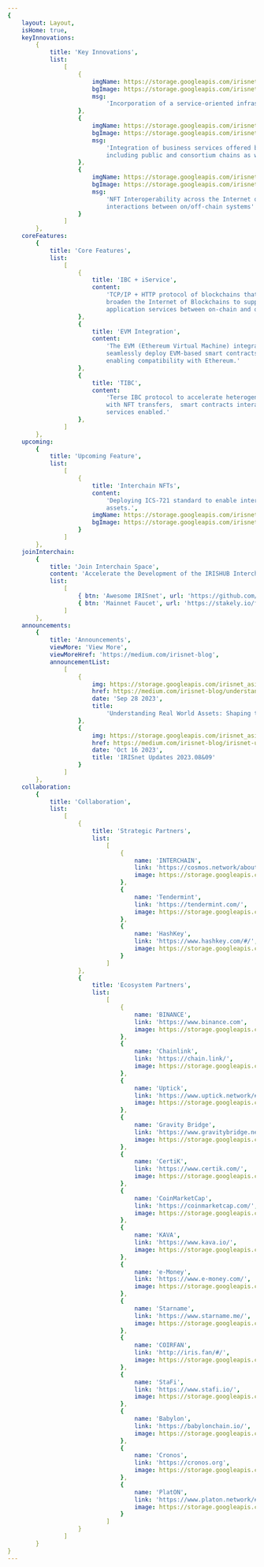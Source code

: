 ```yaml
---
{
    layout: Layout,
    isHome: true,
    keyInnovations:
        {
            title: 'Key Innovations',
            list:
                [
                    {
                        imgName: https://storage.googleapis.com/irisnet_asia_resources/irisnet.org/home/innovation_first.png,
                        bgImage: https://storage.googleapis.com/irisnet_asia_resources/irisnet.org/home/innovation_bg_first.png,
                        msg:
                            'Incorporation of a service-oriented infrastructure into the Interchain'
                    },
                    {
                        imgName: https://storage.googleapis.com/irisnet_asia_resources/irisnet.org/home/innovation_second.png,
                        bgImage: https://storage.googleapis.com/irisnet_asia_resources/irisnet.org/home/innovation_bg.png,
                        msg:
                            'Integration of business services offered by heterogeneous systems,
                            including public and consortium chains as well as legacy systems'
                    },
                    {
                        imgName: https://storage.googleapis.com/irisnet_asia_resources/irisnet.org/home/innovation_last.png,
                        bgImage: https://storage.googleapis.com/irisnet_asia_resources/irisnet.org/home/innovation_bg_last.png,
                        msg:
                            'NFT Interoperability across the Internet of Blockchains and service
                            interactions between on/off-chain systems'
                    }
                ]
        },
    coreFeatures:
        {
            title: 'Core Features',
            list:
                [
                    {
                        title: 'IBC + iService',
                        content:
                            'TCP/IP + HTTP protocol of blockchains that can build and further
                            broaden the Internet of Blockchains to support cross-platform data &
                            application services between on-chain and off-chain.'
                    },
                    {
                        title: 'EVM Integration',
                        content:
                            'The EVM (Ethereum Virtual Machine) integration allows developers to
                            seamlessly deploy EVM-based smart contracts and dApps on IRISHUB, and
                            enabling compatibility with Ethereum.'
                    },
                    {
                        title: 'TIBC',
                        content:
                            'Terse IBC protocol to accelerate heterogeneous interchain technology
                            with NFT transfers,  smart contracts interactions and other cross-chain
                            services enabled.'
                    },
                ]
        },
    upcoming:
        {
            title: 'Upcoming Feature',
            list:
                [
                    {
                        title: 'Interchain NFTs',
                        content:
                            'Deploying ICS-721 standard to enable interchain transfers of NFT
                            assets.',
                        imgName: https://storage.googleapis.com/irisnet_asia_resources/irisnet.org/home/interchain_nft_logo.png,
                        bgImage: https://storage.googleapis.com/irisnet_asia_resources/irisnet.org/home/cosmwasm_bg.png
                    }
                ]
        },
    joinInterchain:
        {
            title: 'Join Interchain Space',
            content: 'Accelerate the Development of the IRISHUB Interchain Ecosystem',
            list:
                [
                    { btn: 'Awesome IRISnet', url: 'https://github.com/irisnet/awesome' },
                    { btn: 'Mainnet Faucet', url: 'https://stakely.io/faucet/irisnet-iris' }
                ]
        },
    announcements:
        {
            title: 'Announcements',
            viewMore: 'View More',
            viewMoreHref: 'https://medium.com/irisnet-blog',
            announcementList:
                [
                    {
                        img: https://storage.googleapis.com/irisnet_asia_resources/irisnet.org/home/announcements/understanding_rwa.png,
                        href: https://medium.com/irisnet-blog/understanding-real-world-assets-shaping-the-future-of-rwa-on-irisnet-3929577b7dab,
                        date: 'Sep 28 2023',
                        title:
                            'Understanding Real World Assets: Shaping the Future of RWA on IRISnet'
                    },
                    {
                        img: https://storage.googleapis.com/irisnet_asia_resources/irisnet.org/home/announcements/irisnet_monthly_update_0809.png,
                        href: https://medium.com/irisnet-blog/irisnet-updates-2023-08-09-60035ef71b91,
                        date: 'Oct 16 2023',
                        title: 'IRISnet Updates 2023.08&09'
                    }
                ]
        },
    collaboration:
        {
            title: 'Collaboration',
            list:
                [
                    {
                        title: 'Strategic Partners',
                        list:
                            [
                                {
                                    name: 'INTERCHAIN',
                                    link: 'https://cosmos.network/about',
                                    image: https://storage.googleapis.com/irisnet_asia_resources/irisnet.org/home/collaboration/interchain.png
                                },
                                {
                                    name: 'Tendermint',
                                    link: 'https://tendermint.com/',
                                    image: https://storage.googleapis.com/irisnet_asia_resources/irisnet.org/home/collaboration/tendermint.png
                                },
                                {
                                    name: 'HashKey',
                                    link: 'https://www.hashkey.com/#/',
                                    image: https://storage.googleapis.com/irisnet_asia_resources/irisnet.org/home/collaboration/HashKey.png
                                }
                            ]
                    },
                    {
                        title: 'Ecosystem Partners',
                        list:
                            [
                                {
                                    name: 'BINANCE',
                                    link: 'https://www.binance.com',
                                    image: https://storage.googleapis.com/irisnet_asia_resources/irisnet.org/home/collaboration/BINANCE.png
                                },
                                {
                                    name: 'Chainlink',
                                    link: 'https://chain.link/',
                                    image: https://storage.googleapis.com/irisnet_asia_resources/irisnet.org/home/collaboration/collaboration.png
                                },
                                {
                                    name: 'Uptick',
                                    link: 'https://www.uptick.network/#/',
                                    image: https://storage.googleapis.com/irisnet_asia_resources/irisnet.org/home/collaboration/Uptick.png
                                },
                                {
                                    name: 'Gravity Bridge',
                                    link: 'https://www.gravitybridge.net/',
                                    image: https://storage.googleapis.com/irisnet_asia_resources/irisnet.org/home/collaboration/GravityBridge.png
                                },
                                {
                                    name: 'CertiK',
                                    link: 'https://www.certik.com/',
                                    image: https://storage.googleapis.com/irisnet_asia_resources/irisnet.org/home/collaboration/CertiK.png
                                },
                                {
                                    name: 'CoinMarketCap',
                                    link: 'https://coinmarketcap.com/',
                                    image: https://storage.googleapis.com/irisnet_asia_resources/irisnet.org/home/collaboration/CMC.png
                                },
                                {
                                    name: 'KAVA',
                                    link: 'https://www.kava.io/',
                                    image: https://storage.googleapis.com/irisnet_asia_resources/irisnet.org/home/collaboration/KAVA.png
                                },
                                {
                                    name: 'e-Money',
                                    link: 'https://www.e-money.com/',
                                    image: https://storage.googleapis.com/irisnet_asia_resources/irisnet.org/home/collaboration/EM.png
                                },
                                {
                                    name: 'Starname',
                                    link: 'https://www.starname.me/',
                                    image: https://storage.googleapis.com/irisnet_asia_resources/irisnet.org/home/collaboration/Starname.png
                                },
                                {
                                    name: 'COIRFAN',
                                    link: 'http://iris.fan/#/',
                                    image: https://storage.googleapis.com/irisnet_asia_resources/irisnet.org/home/collaboration/COIRFAN.png
                                },
                                {
                                    name: 'StaFi',
                                    link: 'https://www.stafi.io/',
                                    image: https://storage.googleapis.com/irisnet_asia_resources/irisnet.org/home/collaboration/StaFi.png
                                },
                                {
                                    name: 'Babylon',
                                    link: 'https://babylonchain.io/',
                                    image: https://storage.googleapis.com/irisnet_asia_resources/irisnet.org/home/collaboration/Babylon.png
                                },
                                {
                                    name: 'Cronos',
                                    link: 'https://cronos.org',
                                    image: https://storage.googleapis.com/irisnet_asia_resources/irisnet.org/home/collaboration/Cronos.png
                                },
                                {
                                    name: 'PlatON',
                                    link: 'https://www.platon.network/#/index',
                                    image: https://storage.googleapis.com/irisnet_asia_resources/irisnet.org/home/collaboration/Platon.png
                                }
                            ]
                    }
                ]
        }
}
---
```

